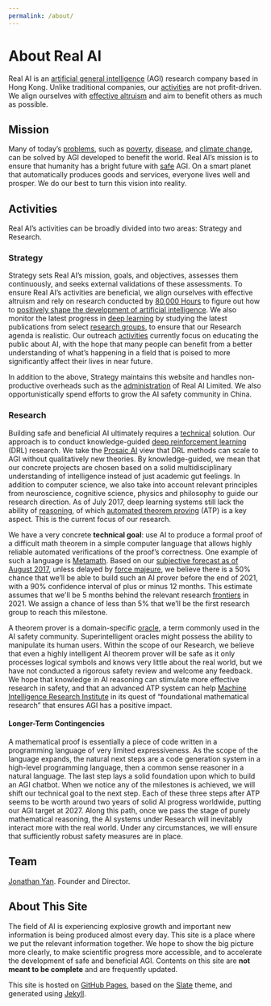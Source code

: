 ```yaml
---
permalink: /about/
---
```

# About Real AI

Real AI is an [artificial general intelligence](https://en.wikipedia.org/wiki/Artificial_general_intelligence) (AGI) research company based in Hong Kong. Unlike traditional companies, our [activities](#activities) are not profit-driven. We align ourselves with [effective altruism](http://realai.org/safety/effective-altruism/) and aim to benefit others as much as possible.

## Mission

Many of today’s [problems](https://80000hours.org/articles/cause-selection/), such as [poverty](https://80000hours.org/problem-profiles/health-in-poor-countries/), [disease](https://80000hours.org/problem-profiles/biosecurity/), and [climate change](https://80000hours.org/problem-profiles/climate-change/), can be solved by AGI developed to benefit the world. Real AI’s mission is to ensure that humanity has a bright future with [safe](http://realai.org/safety/) AGI. On a smart planet that automatically produces goods and services, everyone lives well and prosper. We do our best to turn this vision into reality.

## Activities

Real AI’s activities can be broadly divided into two areas: Strategy and Research.

### Strategy

Strategy sets Real AI’s mission, goals, and objectives, assesses them continuously, and seeks external validations of these assessments. To ensure Real AI’s activities are beneficial, we align ourselves with effective altruism and rely on research conducted by [80,000 Hours](https://80000hours.org/) to figure out how to [positively shape the development of artificial intelligence](https://80000hours.org/problem-profiles/positively-shaping-artificial-intelligence/). We also monitor the latest progress in [deep learning](https://en.wikipedia.org/wiki/Deep_learning) by studying the latest publications from select [research groups](http://realai.org/labs/), to ensure that our Research agenda is realistic. Our outreach [activities](http://realai.org/about/activities/) currently focus on educating the public about AI, with the hope that many people can benefit from a better understanding of what’s happening in a field that is poised to more significantly affect their lives in near future.

In addition to the above, Strategy maintains this website and handles non-productive overheads such as the [administration](http://realai.org/about/admin/) of Real AI Limited. We also opportunistically spend efforts to grow the AI safety community in China. 

### Research

Building safe and beneficial AI ultimately requires a [technical](https://80000hours.org/problem-profiles/positively-shaping-artificial-intelligence/#1-technical-research) solution. Our approach is to conduct knowledge-guided [deep reinforcement learning](http://realai.org/deep-reinforcement-learning/) (DRL) research. We take the [Prosaic AI](http://realai.org/prosaic/) view that DRL methods can scale to AGI without qualitatively new theories. By knowledge-guided, we mean that our concrete projects are chosen based on a solid multidisciplinary understanding of intelligence instead of just academic gut feelings. In addition to computer science, we also take into account relevant principles from neuroscience, cognitive science, physics and philosophy to guide our research direction. As of July 2017, deep learning systems still lack the ability of [reasoning](http://realai.org/reasoning/), of which [automated theorem proving](http://realai.org/automated-theorem-proving/) (ATP) is a key aspect. This is the current focus of our research.

We have a very concrete **technical goal**: use AI to produce a formal proof of a difficult math theorem in a simple computer language that allows highly reliable automated verifications of the proof’s correctness. One example of such a language is [Metamath](http://realai.org/metamath/). Based on our [subjective forecast as of August 2017](http://realai.org/forecasts/proving-mathematical-theorems/), unless delayed by [force majeure](http://realai.org/about/risks/), we believe there is a 50% chance that we’ll be able to build such an AI prover before the end of 2021, with a 90% confidence interval of plus or minus 12 months. This estimate assumes that we'll be 5 months behind the relevant research [frontiers](http://realai.org/frontiers/) in 2021. We assign a chance of less than 5% that we’ll be the first research group to reach this milestone.

A theorem prover is a domain-specific [oracle](http://realai.org/safety/oracle-ai/), a term commonly used in the AI safety community. Superintelligent oracles might possess the ability to manipulate its human users. Within the scope of our Research, we believe that even a highly intelligent AI theorem prover will be safe as it only processes logical symbols and knows very little about the real world, but we have not conducted a rigorous safety review and welcome any feedback. We hope that knowledge in AI reasoning can stimulate more effective research in safety, and that an advanced ATP system can help [Machine Intelligence Research Institute](https://intelligence.org/) in its quest of “foundational mathematical research” that ensures AGI has a positive impact.

#### Longer-Term Contingencies

A mathematical proof is essentially a piece of code written in a programming language of very limited expressiveness. As the scope of the language expands, the natural next steps are a code generation system in a high-level programming language, then a common sense reasoner in a natural language. The last step lays a solid foundation upon which to build an AGI chatbot. When we notice any of the milestones is achieved, we will shift our technical goal to the next step. Each of these three steps after ATP seems to be worth around two years of solid AI progress worldwide, putting our AGI target at 2027. Along this path, once we pass the stage of purely mathematical reasoning, the AI systems under Research will inevitably interact more with the real world. Under any circumstances, we will ensure that sufficiently robust safety measures are in place.

## Team

[Jonathan Yan](https://www.linkedin.com/in/jonathan-yan-766461130/). Founder and Director.

## About This Site

The field of AI is experiencing explosive growth and important new information is being produced almost every day. This site is a place where we put the relevant information together. We hope to show the big picture more clearly, to make scientific progress more accessible, and to accelerate the development of safe and beneficial AGI. Contents on this site are **not meant to be complete** and are frequently updated.

This site is hosted on [GitHub Pages](https://pages.github.com/), based on the [Slate](https://github.com/pages-themes/slate) theme, and generated using [Jekyll](http://jekyllrb.com/).


